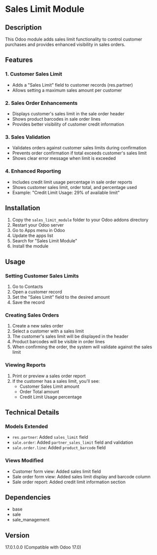 # Sales Limit Module

## Description
This Odoo module adds sales limit functionality to control customer purchases and provides enhanced visibility in sales orders.

## Features

### 1. Customer Sales Limit
- Adds a "Sales Limit" field to customer records (res.partner)
- Allows setting a maximum sales amount per customer

### 2. Sales Order Enhancements
- Displays customer's sales limit in the sale order header
- Shows product barcodes in sale order lines
- Provides better visibility of customer credit information

### 3. Sales Validation
- Validates orders against customer sales limits during confirmation
- Prevents order confirmation if total exceeds customer's sales limit
- Shows clear error message when limit is exceeded

### 4. Enhanced Reporting
- Includes credit limit usage percentage in sale order reports
- Shows customer sales limit, order total, and percentage used
- Example: "Credit Limit Usage: 29% of available limit"

## Installation

1. Copy the `sales_limit_module` folder to your Odoo addons directory
2. Restart your Odoo server
3. Go to Apps menu in Odoo
4. Update the apps list
5. Search for "Sales Limit Module"
6. Install the module

## Usage

### Setting Customer Sales Limits
1. Go to Contacts
2. Open a customer record
3. Set the "Sales Limit" field to the desired amount
4. Save the record

### Creating Sales Orders
1. Create a new sales order
2. Select a customer with a sales limit
3. The customer's sales limit will be displayed in the header
4. Product barcodes will be visible in order lines
5. When confirming the order, the system will validate against the sales limit

### Viewing Reports
1. Print or preview a sales order report
2. If the customer has a sales limit, you'll see:
   - Customer Sales Limit amount
   - Order Total amount
   - Credit Limit Usage percentage

## Technical Details

### Models Extended
- `res.partner`: Added `sales_limit` field
- `sale.order`: Added `partner_sales_limit` field and validation
- `sale.order.line`: Added `product_barcode` field

### Views Modified
- Customer form view: Added sales limit field
- Sale order form view: Added sales limit display and barcode column
- Sale order report: Added credit limit information section

## Dependencies
- base
- sale
- sale_management

## Version
17.0.1.0.0 (Compatible with Odoo 17.0)